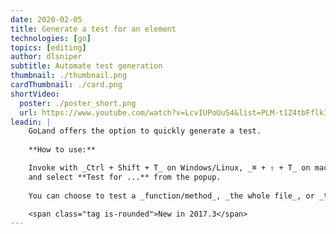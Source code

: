 ```yaml
---
date: 2020-02-05
title: Generate a test for an element
technologies: [go]
topics: [editing]
author: dlsniper
subtitle: Automate test generation
thumbnail: ./thumbnail.png
cardThumbnail: ./card.png
shortVideo:
  poster: ./poster_short.png
  url: https://www.youtube.com/watch?v=LcvIUPoUuS4&list=PLM-t1Z4tbFflkIOaap4P-BV30ZrZwrDld&index=5
leadin: |
    GoLand offers the option to quickly generate a test.
    
    **How to use:**

    Invoke with _Ctrl + Shift + T_ on Windows/Linux, _⌘ + ⇧ + T_ on macOS,
    and select **Test for ...** from the popup.
    
    You can choose to test a _function/method_, _the whole file_, or _the whole package_.

    <span class="tag is-rounded">New in 2017.3</span>
---
```

